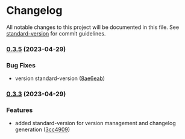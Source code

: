 # Changelog

All notable changes to this project will be documented in this file. See [standard-version](https://github.com/conventional-changelog/standard-version) for commit guidelines.

### [0.3.5](https://github.com/Nowlid/web-app/compare/v0.3.4...v0.3.5) (2023-04-29)


### Bug Fixes

* version standard-version ([8ae6eab](https://github.com/Nowlid/web-app/commit/8ae6eabc2eb3191be507b1493039fd57c21fd367))

### [0.3.3](https://github.com/Nowlid/web-app/compare/v0.3.3-alpha.1...v0.3.3) (2023-04-29)

### Features

* added standard-version for version management and changelog generation ([3cc4909](https://github.com/Nowlid/web-app/commit/3cc49097a2dcbf1b620987e32770b0ac5ac56036))